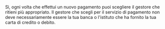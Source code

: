 Sì, ogni volta che effettui un nuovo pagamento puoi scegliere il gestore che ritieni più appropriato. Il gestore che scegli per il servizio di pagamento non deve necessariamente essere la tua banca o l'istituto che ha fornito la tua carta di credito o debito.